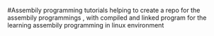 #Assembily programming tutorials
helping to create a repo for the assembily programmings , with compiled and linked program for the learning assembily programming in linux environment



